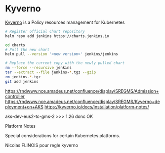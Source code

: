 # Kyverno

[Kyverno](https://https://kyverno.io/) is a Policy resources management for Kubernetes

```bash
# Register official chart repository
helm repo add jenkins https://charts.jenkins.io

cd charts
# Pull the new chart
helm pull --version '<new version>' jenkins/jenkins

# Replace the current copy with the newly pulled chart
rm --force --recursive jenkins
tar --extract --file jenkins-*.tgz --gzip
rm jenkins-*.tgz
git add jenkins
```

https://rndwww.nce.amadeus.net/confluence/display/SREGMS/Admission+controller
https://rndwww.nce.amadeus.net/confluence/display/SREGMS/Kyverno+deployment+on+AKS
https://kyverno.io/docs/installation/platform-notes/

aks-dev-eus2-tc-gms-2 >>> 1.26 donc OK

Platform Notes

Special considerations for certain Kubernetes platforms.

Nicolas FLINOIS pour regle kyverno